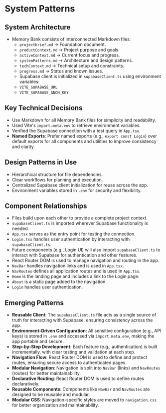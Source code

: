 # System Patterns

## System Architecture

- Memory Bank consists of interconnected Markdown files:
  - `projectbrief.md` → Foundation document.
  - `productContext.md` → Project purpose and goals.
  - `activeContext.md` → Current focus and progress.
  - `systemPatterns.md` → Architecture and design patterns.
  - `techContext.md` → Technical setup and constraints.
  - `progress.md` → Status and known issues.
  - Supabase client is initialized in `supabaseClient.ts` using environment variables:
  - `VITE_SUPABASE_URL`
  - `VITE_SUPABASE_ANON_KEY`

## Key Technical Decisions

- Use Markdown for all Memory Bank files for simplicity and readability.
- Used Vite's `import.meta.env` to retrieve environment variables.
- Verified the Supabase connection with a test query in `App.tsx`.
- **Named Exports**: Prefer named exports (e.g., `export const Login`) over default exports for all components and utilities to improve consistency and clarity.

## Design Patterns in Use

- Hierarchical structure for file dependencies.
- Clear workflows for planning and execution.
- Centralized Supabase client initialization for reuse across the app.
- Environment variables stored in `.env` for security and flexibility.

## Component Relationships

- Files build upon each other to provide a complete project context.
- `supabaseClient.ts` is imported wherever Supabase functionality is needed.
- `App.tsx` serves as the entry point for testing the connection.
- `Login.tsx` handles user authentication by interacting with `supabaseClient.ts`.
- Future components (e.g., Login UI) will also import `supabaseClient.ts` to interact with Supabase for authentication and other features.
- React Router DOM is used to manage navigation and routing in the app.
- `NavBar` handles navigation links and is used in `App.tsx`.
- `NavRoutes` defines all application routes and is used in `App.tsx`.
- `Home` is the landing page and includes a link to the Login page.
- `About` is a static page added to the navigation.
- `Login` handles user authentication.

## Emerging Patterns

- **Reusable Client**: The `supabaseClient.ts` file acts as a single source of truth for interacting with Supabase, ensuring consistency across the app.
- **Environment-Driven Configuration**: All sensitive configuration (e.g., API keys) is stored in `.env` and accessed via `import.meta.env`, making the app portable and secure.
- **Step-by-Step Development**: Each feature (e.g., authentication) is built incrementally, with clear testing and validation at each step.
- **Navigation Flow**: React Router DOM is used to define and protect routes, ensuring secure access to authenticated pages.
- **Modular Navigation**: Navigation is split into `NavBar` (links) and `NavRoutes` (routes) for better maintainability.
- **Declarative Routing**: React Router DOM is used to define routes declaratively.
- **Reusable Components**: Components like `NavBar` and `NavRoutes` are designed to be reusable and modular.
- **Modular CSS**: Navigation-specific styles are moved to `navigation.css` for better organization and maintainability.
